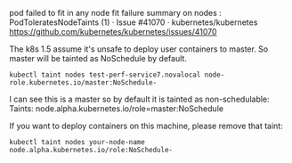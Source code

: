 

pod failed to fit in any node fit failure summary on nodes : PodToleratesNodeTaints (1) · Issue #41070 · kubernetes/kubernetes 
https://github.com/kubernetes/kubernetes/issues/41070

The k8s 1.5 assume it's unsafe to deploy user containers to master. So master will be tainted as NoSchedule by default.

`kubectl taint nodes test-perf-service7.novalocal node-role.kubernetes.io/master:NoSchedule-`

I can see this is a master so by default it is tainted as non-schedulable:
Taints: node.alpha.kubernetes.io/role=master:NoSchedule

If you want to deploy containers on this machine, please remove that taint:

`kubectl taint nodes your-node-name node.alpha.kubernetes.io/role:NoSchedule-`